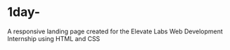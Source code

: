 # 1day-
A responsive landing page created for the Elevate Labs Web Development Internship using HTML and CSS

